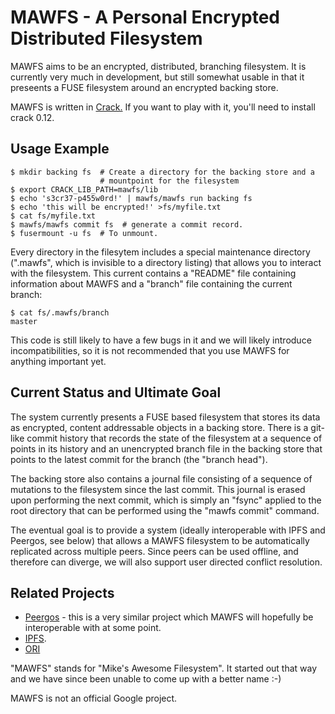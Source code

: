 
MAWFS - A Personal Encrypted Distributed Filesystem
===================================================

MAWFS aims to be an encrypted, distributed, branching filesystem.  It is
currently very much in development, but still somewhat usable in that it
preseents a FUSE filesystem around an encrypted backing store.

MAWFS is written in [Crack.](http://crack-lang.org)  If you want to play with
it, you'll need to install crack 0.12.

Usage Example
-------------

    $ mkdir backing fs  # Create a directory for the backing store and a
                        # mountpoint for the filesystem
    $ export CRACK_LIB_PATH=mawfs/lib
    $ echo 's3cr37-p455w0rd!' | mawfs/mawfs run backing fs
    $ echo 'this will be encrypted!' >fs/myfile.txt
    $ cat fs/myfile.txt
    $ mawfs/mawfs commit fs  # generate a commit record.
    $ fusermount -u fs  # To unmount.

Every directory in the filesytem includes a special maintenance directory
(".mawfs", which is invisible to a directory listing) that allows you to
interact with the filesystem.  This current contains a "README" file
containing information about MAWFS and a "branch" file containing the current
branch:

    $ cat fs/.mawfs/branch
    master

This code is still likely to have a few bugs in it and we will likely
introduce incompatibilities, so it is not recommended that you use MAWFS
for anything important yet.

Current Status and Ultimate Goal
--------------------------------

The system currently presents a FUSE based filesystem that stores its data as
encrypted, content addressable objects in a backing store.  There is a
git-like commit history that records the state of the filesystem at a sequence
of points in its history and an unencrypted branch file in the backing store
that points to the latest commit for the branch (the "branch head").

The backing store also contains a journal file consisting of a sequence of
mutations to the filesystem since the last commit.  This journal is erased
upon performing the next commit, which is simply an "fsync" applied to the
root directory that can be performed using the "mawfs commit" command.

The eventual goal is to provide a system (ideally interoperable with IPFS and
Peergos, see below) that allows a MAWFS filesystem to be automatically
replicated across multiple peers.  Since peers can be used offline, and
therefore can diverge, we will also support user directed conflict resolution.

Related Projects
----------------

-   [Peergos](http://peergos.org) - this is a very similar project which MAWFS
    will hopefully be interoperable with at some point.
-   [IPFS](http://ipfs.io/).
-   [ORI](http://ori.scs.stanford.edu/)

"MAWFS" stands for "Mike's Awesome Filesystem".  It started out that way and
we have since been unable to come up with a better name :-)

MAWFS is not an official Google project.
